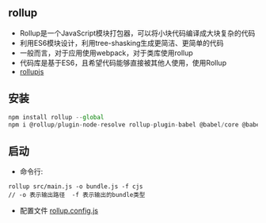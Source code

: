 ## rollup
- Rollup是一个JavaScript模块打包器，可以将小块代码编译成大块复杂的代码
- 利用ES6模块设计，利用tree-shasking生成更简洁、更简单的代码
- 一般而言，对于应用使用webpack，对于类库使用rollup
- 代码库是基于ES6，且希望代码能够直接被其他人使用，使用Rollup
- [rollupjs](https://www.rollupjs.com/)

## 安装
```js
npm install rollup --global
npm i @rollup/plugin-node-resolve rollup-plugin-babel @babel/core @babel/preset-env -D
```

## 启动
- 命令行:
```
rollup src/main.js -o bundle.js -f cjs  
// -o 表示输出路径  -f 表示输出的bundle类型
```
- 配置文件
[rollup.config.js](./rollup.config.js)

